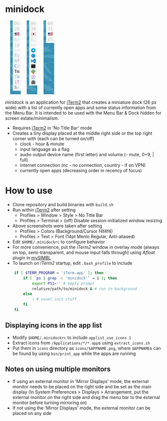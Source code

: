 
# minidock

&nbsp;&nbsp;&nbsp; <img src="readme/app_name.png" width="34"/>
&nbsp;&nbsp;&nbsp; <img src="readme/app_icon.png" width="34"/>
&nbsp;&nbsp;&nbsp; <img src="readme/app_none.png" width="34"/>

*minidock* is an application for [iTerm2](https://www.iterm2.com) that
creates a miniature dock (26 px wide) with a list of currently open apps
and some status information from the Menu Bar.
It is intended to be used with the Menu Bar & Dock hidden for
screen estate/minimalism.

- Requires [iTerm2](https://www.iterm2.com) in 'No Title Bar' mode
- Creates a tiny display placed at the middle right side or the top right
  corner with (each can be turned on/off)
  - clock - hour & minute
  - input language as a flag
  - audio output device name (first letter) and volume (- mute, 0~9, | full)
  - internet connection (nc - no connection, country - if on VPN)
  - currently open apps (decreasing order in recency of focus)


# How to use

- Clone repository and build binaries with `build.sh`
- Run within [iTerm2](https://www.iterm2.com) after setting
  - Profiles > Window > Style > No Title Bar
  - Profiles > Terminal > (off) Disable session-initialized window resizing
- Above screenshots were taken after setting
  - Profiles > Colors (Background/Cursor f4f4f4)
  - Profiles > Text > Font (14pt Menlo Regular, Anti-aliased)
- Edit `$HOME/.minidockrc` to configure behavior
- For more convenience, put the *iTerm2* window in overlay mode
  (always on top, semi-transparent, and mouse input falls through)
  using *Afloat* plugin in [mySIMBL](https://github.com/w0lfschild/mySIMBL)
- To launch on *iTerm2* startup, edit `.bash_profile` to include
```bash
    if [ $TERM_PROGRAM = 'iTerm.app' ]; then
        if [ `ps | grep -c 'minidock'` = 1 ]; then
            export PS1='' # empty prompt
            relative/path/to/minidock & # run in background
        else
            : # usual init stuff
        fi
    fi
```

## Displaying icons in the app list
- Modify `$HOME/.minidockrc` to include `applist_use_icons 1`
- Extract icons from `/Applications/*/*.app`s using `extract_icons.sh`
- Put them in `icons` directory as `icons/$APPNAME.png`, where `$APPNAME`s
  can be found by using `bin/print_app` while the apps are running

## Notes on using multiple monitors
- If using an external monitor in 'Mirror Displays' mode, the external monitor
  needs to be placed on the right side and be set as the main display
  (In System Preferences > Displays > Arrangement, put the external monitor
  on the right side and drag the menu bar to the external monitor before
  turning mirroring on)
- If not using the 'Mirror Displays' mode, the external monitor can be placed
  on any side
